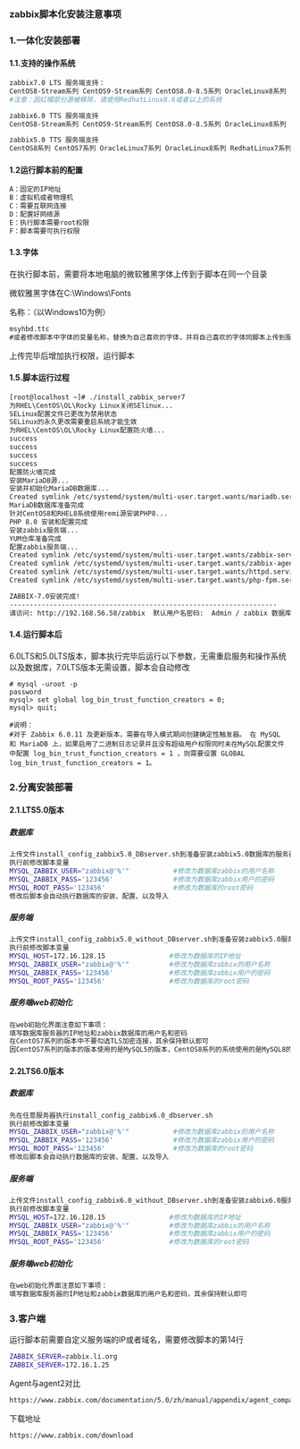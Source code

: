 ### zabbix脚本化安装注意事项

### 1.一体化安装部署

#### 1.1.支持的操作系统

```bash
zabbix7.0 LTS 服务端支持：
CentOS8-Stream系列 CentOS9-Stream系列 CentOS8.0-8.5系列 OracleLinux8系列 OracleLinux9系列 RedhatLinux8系列 RedhatLinux9系列 rocky Linux8系列 rocky Linux9系列 ubuntu2204系列 ubuntu2404系列
#注意：因红帽部分源被移除，请使用RedhatLinux8.6或者以上的系统

zabbix6.0 TTS 服务端支持
CentOS8-Stream系列 CentOS9-Stream系列 CentOS8.0-8.5系列 OracleLinux8系列 OracleLinux9系列 RedhatLinux8系列 RedhatLinux9系列 rocky Linux8系列 rocky Linux9系列 ubuntu2204系列 ubuntu2004系列

zabbix5.0 TTS 服务端支持
CentOS8系列 CentOS7系列 OracleLinux7系列 OracleLinux8系列 RedhatLinux7系列 RedhatLinux8系列 rocky Linux8系列  ubuntu2004系列 ubuntu1804系列
```

#### 1.2运行脚本前的配置

```bash
A：固定的IP地址
B：虚拟机或者物理机
C：需要互联网连接
D：配置好网络源
E：执行脚本需要root权限
F：脚本需要可执行权限
```

#### 1.3.字体

在执行脚本前，需要将本地电脑的微软雅黑字体上传到于脚本在同一个目录

微软雅黑字体在C:\Windows\Fonts

名称：（以Windows10为例）

```html
msyhbd.ttc
#或者修改脚本中字体的变量名称，替换为自己喜欢的字体，并将自己喜欢的字体同脚本上传到服务器
```

上传完毕后增加执行权限，运行脚本

#### 1.5.脚本运行过程

```bash
[root@localhost ~]# ./install_zabbix_server7 
为RHEL\CentOS\OL\Rocky Linux关闭SElinux...
SELinux配置文件已更改为禁用状态
SELinux的永久更改需要重启系统才能生效
为RHEL\CentOS\OL\Rocky Linux配置防火墙...
success
success
success
success
配置防火墙完成
安装MariaDB源...
安装并初始化MariaDB数据库...
Created symlink /etc/systemd/system/multi-user.target.wants/mariadb.service → /usr/lib/systemd/system/mariadb.service.
MariaDB数据库准备完成
针对CentOS8和RHEL8系统使用remi源安装PHP8...
PHP 8.0 安装和配置完成
安装zabbix服务端...
YUM仓库准备完成
配置zabbix服务端...
Created symlink /etc/systemd/system/multi-user.target.wants/zabbix-server.service → /usr/lib/systemd/system/zabbix-server.service.
Created symlink /etc/systemd/system/multi-user.target.wants/zabbix-agent.service → /usr/lib/systemd/system/zabbix-agent.service.
Created symlink /etc/systemd/system/multi-user.target.wants/httpd.service → /usr/lib/systemd/system/httpd.service.
Created symlink /etc/systemd/system/multi-user.target.wants/php-fpm.service → /usr/lib/systemd/system/php-fpm.service.

ZABBIX-7.0安装完成!
-------------------------------------------------------------------
请访问: http://192.168.56.58/zabbix  默认用户名密码:  Admin / zabbix 数据库密码 123456
```



#### 1.4.运行脚本后

6.0LTS和5.0LTS版本，脚本执行完毕后运行以下参数，无需重启服务和操作系统以及数据库，7.0LTS版本无需设置，脚本会自动修改

```mysql
# mysql -uroot -p
password
mysql> set global log_bin_trust_function_creators = 0;
mysql> quit;

#说明：
#对于 Zabbix 6.0.11 及更新版本，需要在导入模式期间创建确定性触发器。 在 MySQL 和 MariaDB 上，如果启用了二进制日志记录并且没有超级用户权限同时未在MySQL配置文件中配置 log_bin_trust_function_creators = 1 ，则需要设置 GLOBAL log_bin_trust_function_creators = 1。
```

### 2.分离安装部署

#### 2.1.LTS5.0版本

##### 数据库

```bash
上传文件install_config_zabbix5.0_DBserver.sh到准备安装zabbix5.0数据库的服务器
执行前修改脚本变量
MYSQL_ZABBIX_USER="zabbix@'%'"           #修改为数据库zabbix的用户名称
MYSQL_ZABBIX_PASS='123456'               #修改为数据库zabbix用户的密码
MYSQL_ROOT_PASS='123456'                 #修改为数据库的root密码
修改后脚本会自动执行数据库的安装、配置、以及导入
```

##### 服务端

```bash
上传文件install_config_zabbix5.0_without_DBserver.sh到准备安装zabbix5.0服务端的服务器
执行前修改脚本变量
MYSQL_HOST=172.16.128.15                #修改为数据库的IP地址
MYSQL_ZABBIX_USER="zabbix@'%'"          #修改为数据库zabbix的用户名称
MYSQL_ZABBIX_PASS='123456'              #修改为数据库zabbix用户的密码
MYSQL_ROOT_PASS='123456'                #修改为数据库的root密码
```

##### 服务端web初始化

```html
在web初始化界面注意如下事项：
填写数据库服务器的IP地址和zabbix数据库的用户名和密码
在CentOS7系列的版本中不要勾选TLS加密连接，其余保持默认即可
因CentOS7系列的版本的版本使用的是MySQL5的版本，CentOS8系列的系统使用的是MySQL8的版本，不存在以下问题
```

#### 2.2LTS6.0版本

##### 数据库

```bash
先在任意服务器执行install_config_zabbix6.0_dbserver.sh
执行前修改脚本变量
MYSQL_ZABBIX_USER="zabbix@'%'"           #修改为数据库zabbix的用户名称
MYSQL_ZABBIX_PASS='123456'               #修改为数据库zabbix用户的密码
MYSQL_ROOT_PASS='123456'                 #修改为数据库的root密码
修改后脚本会自动执行数据库的安装、配置、以及导入
```

##### 服务端

```bash
上传文件install_config_zabbix6.0_without_DBserver.sh到准备安装zabbix6.0服务端的服务器
执行前修改脚本变量
MYSQL_HOST=172.16.128.15                #修改为数据库的IP地址
MYSQL_ZABBIX_USER="zabbix@'%'"          #修改为数据库zabbix的用户名称
MYSQL_ZABBIX_PASS='123456'              #修改为数据库zabbix用户的密码
MYSQL_ROOT_PASS='123456'                #修改为数据库的root密码
```

##### 服务端web初始化

```html
在web初始化界面注意如下事项：
填写数据库服务器的IP地址和zabbix数据库的用户名和密码，其余保持默认即可
```

### 3.客户端

运行脚本前需要自定义服务端的IP或者域名，需要修改脚本的第14行

```bash
ZABBIX_SERVER=zabbix.li.org
ZABBIX_SERVER=172.16.1.25
```

Agent与agent2对比

```html
https://www.zabbix.com/documentation/5.0/zh/manual/appendix/agent_comparison
```

下载地址

```html
https://www.zabbix.com/download
```

